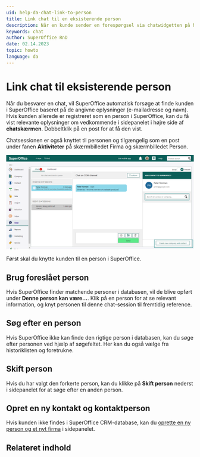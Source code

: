 ```yaml
---
uid: help-da-chat-link-to-person
title: Link chat til en eksisterende person
description: Når en kunde sender en forespørgsel via chatwidgetten på hjemmesiden, er det ikke kun vigtigt at svare på den, men også at registrere den på deres kontaktkort.
keywords: chat
author: SuperOffice RnD
date: 02.14.2023
topic: howto
language: da
---
```


# Link chat til eksisterende person

Når du besvarer en chat, vil SuperOffice automatisk forsøge at finde kunden i SuperOffice baseret på de angivne oplysninger (e-mailadresse og navn). Hvis kunden allerede er registreret som en person i SuperOffice, kan du få vist relevante oplysninger om vedkommende i sidepanelet i højre side af **chatskærmen**. Dobbeltklik på en post for at få den vist.

Chatsessionen er også knyttet til personen og tilgængelig som en post under fanen **Aktiviteter** på skærmbilledet Firma og skærmbilledet Person.

![Du kan knytte en chat til en person eller virksomhed -screenshot][img1]

Først skal du knytte kunden til en person i SuperOffice.

## Brug foreslået person

Hvis SuperOffice finder matchende personer i databasen, vil de blive opført under **Denne person kan være...**. Klik på en person for at se relevant information, og knyt personen til denne chat-session til fremtidig reference.

## Søg efter en person

Hvis SuperOffice ikke kan finde den rigtige person i databasen, kan du søge efter personen ved hjælp af søgefeltet. Her kan du også vælge fra historiklisten og foretrukne.

## Skift person

Hvis du har valgt den forkerte person, kan du klikke på **Skift person** nederst i sidepanelet for at søge efter en anden person.

## Opret en ny kontakt og kontaktperson

Hvis kunden ikke findes i SuperOffice CRM-database, kan du [oprette en ny person og et nyt firma][1] i sidepanelet.

## Relateret indhold

<!-- Referenced links -->
[1]: create-contact.md

<!-- Referenced images -->
[img1]: ../../../media/loc/en/chat/chat-link-to-contact.png
